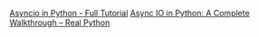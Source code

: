 [Asyncio in Python - Full Tutorial](https://www.youtube.com/watch?v=Qb9s3UiMSTA)
[Async IO in Python: A Complete Walkthrough – Real Python](https://realpython.com/async-io-python/)
